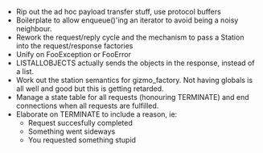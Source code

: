 * Rip out the ad hoc payload transfer stuff, use protocol buffers
* Boilerplate to allow enqueue()'ing an iterator to avoid being a noisy neighbour.
* Rework the request/reply cycle and the mechanism to pass a Station into the request/response factories
* Unify on FooException or FooError
* LISTALLOBJECTS actually sends the objects in the response, instead of a list.
* Work out the station semantics for gizmo_factory. Not having globals is all well and good but this is getting retarded.
* Manage a state table for all requests (honouring TERMINATE) and end connections when all requests are fulfilled.
* Elaborate on TERMINATE to include a reason, ie:
    - Request succesfully completed
    - Something went sideways
    - You requested something stupid
